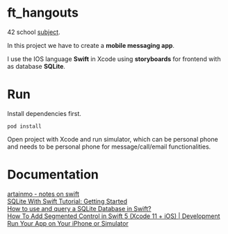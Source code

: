 # ft_hangouts
42 school [subject](https://cdn.intra.42.fr/pdf/pdf/60916/en.subject.pdf).

In this project we have to create a **mobile messaging app**. 

I use the IOS language **Swift** in Xcode using **storyboards** for frontend with as database **SQLite**.

# Run
Install dependencies first.
```
pod install
```
Open project with Xcode and run simulator, which can be personal phone and needs to be personal phone for message/call/email functionalities.

# Documentation
[artainmo - notes on swift](https://github.com/artainmo/WebDevelopment/blob/main/mobile/swift/README.md)<br>
[SQLite With Swift Tutorial: Getting Started](https://www.kodeco.com/6620276-sqlite-with-swift-tutorial-getting-started)<br>
[How to use and query a SQLite Database in Swift?](https://www.youtube.com/watch?v=v_qLPnRBvBA)<br>
[How To Add Segmented Control in Swift 5 (Xcode 11 + iOS) | Development](https://www.youtube.com/watch?v=P0JsbjbzG9A)<br>
[Run Your App on Your iPhone or Simulator](https://www.youtube.com/watch?v=Fo1A36RsoCI)

